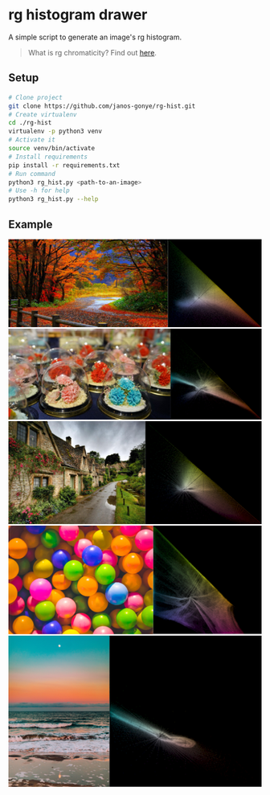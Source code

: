 # rg histogram drawer
A simple script to generate an image's rg histogram.

> What is rg chromaticity?
> Find out [here](https://en.wikipedia.org/wiki/Rg_chromaticity).

## Setup
```bash
# Clone project
git clone https://github.com/janos-gonye/rg-hist.git
# Create virtualenv
cd ./rg-hist
virtualenv -p python3 venv
# Activate it
source venv/bin/activate
# Install requirements
pip install -r requirements.txt
# Run command
python3 rg_hist.py <path-to-an-image>
# Use -h for help
python3 rg_hist.py --help
```

## Example

![Fall](./examples/fall.png)
![Decoration](./examples/decor.png)
![Village](./examples/village.png)
![Balls](./examples/balls.png)
![Beach](./examples/beach.png)
